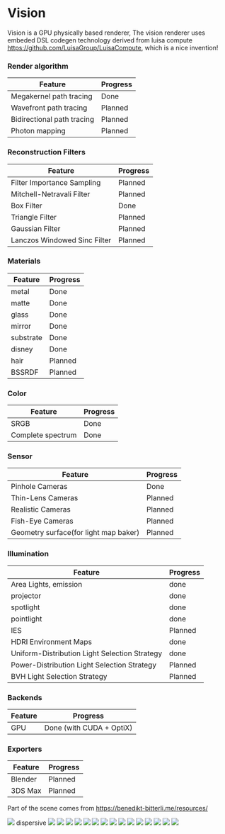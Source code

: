 # Vision
Vision is a GPU physically based renderer,
The vision renderer uses embeded DSL codegen technology derived from luisa compute https://github.com/LuisaGroup/LuisaCompute, which is a nice invention! 

### Render algorithm
| Feature                                                 | Progress  |
|---------------------------------------------------------|-----------|
| Megakernel path tracing                                 | Done      |
| Wavefront path tracing                                  | Planned   |
| Bidirectional path tracing                              | Planned   |
| Photon mapping                                          | Planned   |

### Reconstruction Filters
| Feature                      | Progress    |
|------------------------------|-------------|
| Filter Importance Sampling   | Planned     |
| Mitchell-Netravali Filter    | Planned     |
| Box Filter                   | Done        |
| Triangle Filter              | Planned     |
| Gaussian Filter              | Planned     |
| Lanczos Windowed Sinc Filter | Planned     |

### Materials
| Feature                      | Progress    |
|------------------------------|-------------|
| metal                        | Done        |
| matte                        | Done        |
| glass                        | Done        |
| mirror                       | Done        |
| substrate                    | Done        |
| disney                       | Done        |
| hair                         | Planned     |
| BSSRDF                       | Planned     |

### Color
| Feature                      | Progress    |
|------------------------------|-------------|
| SRGB                         | Done        |
| Complete spectrum            | Done        |

### Sensor
| Feature                                   | Progress    |
|-------------------------------------------|-------------|
| Pinhole Cameras                           | Done        |
| Thin-Lens Cameras                         | Planned     |
| Realistic Cameras                         | Planned     |
| Fish-Eye Cameras                          | Planned     |
| Geometry surface(for light map baker)     | Planned     |

### Illumination
| Feature                                       | Progress    |
|-----------------------------------------------|-------------|
| Area Lights, emission                         |  done       |
| projector                                     |  done       |
| spotlight                                     |  done       |
| pointlight                                    |  done       |
| IES                                           |  Planned    |
| HDRI Environment Maps                         |  done       |
| Uniform-Distribution Light Selection Strategy |  done       |
| Power-Distribution Light Selection Strategy   |  Planned    |
| BVH Light Selection Strategy                  |  Planned    |

### Backends
| Feature             | Progress                                            |
|---------------------|-----------------------------------------------------|
| GPU                 | Done (with CUDA + OptiX)                            |

### Exporters
| Feature             | Progress                                            |
|---------------------|-----------------------------------------------------|
| Blender             | Planned                                             |
| 3DS Max             | Planned                                             |

Part of the scene comes from https://benedikt-bitterli.me/resources/

![](gallery/staircase.png)
dispersive
![](gallery/dispersion-hero.png)
![](gallery/prism.png)
![](gallery/bathroom.png)
![](gallery/classroom-1024spp.png)
![](gallery/classroom-fog-1024spp.png)
![](gallery/output.png)
![](gallery/glass-of-water-1024spp.png)
![](gallery/spaceship-1024spp.png)
![](gallery/kitchen0.png)
![](gallery/cornell-box-fog.png)
![](gallery/projector.png)
![](gallery/tv.png)
![](gallery/cornell-box-fog-projector.png)
![](gallery/cbox-sss.png)
![](gallery/cbox-dragon.png)
